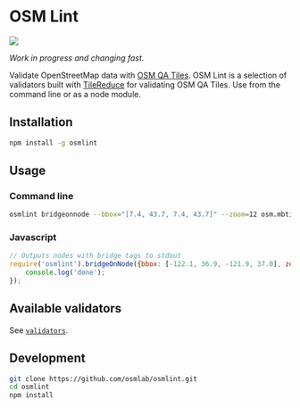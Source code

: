 # OSM Lint

![](https://circleci.com/gh/osmlab/osmlint.png?circle-token=e4229a7582377cb4914b45e6a232441b742eb0ee)

_Work in progress and changing fast._

Validate OpenStreetMap data with [OSM QA Tiles](http://osmlab.github.io/osm-qa-tiles/). OSM Lint is a selection of validators built with [TileReduce](https://github.com/mapbox/tile-reduce) for validating OSM QA Tiles. Use from the command line or as a node module.

## Installation

```sh
npm install -g osmlint
```

## Usage

### Command line

```sh
osmlint bridgeonnode --bbox="[7.4, 43.7, 7.4, 43.7]" --zoom=12 osm.mbtiles
```

### Javascript

```javascript
// Outputs nodes with bridge tags to stdout
require('osmlint').bridgeOnNode({bbox: [-122.1, 36.9, -121.9, 37.0], zoom: 12}, './osm.mbtiles', function() {
    console.log('done');
});
```

## Available validators

See [`validators`](https://github.com/osmlab/osmlint/blob/master/validators.md).

## Development

```sh
git clone https://github.com/osmlab/osmlint.git
cd osmlint
npm install
```